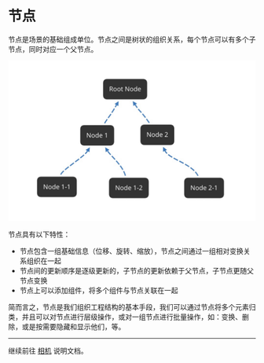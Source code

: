 # 节点

节点是场景的基础组成单位。节点之间是树状的组织关系，每个节点可以有多个子节点，同时对应一个父节点。

![nodes](scene/nodes.jpg)

节点具有以下特性：
- 节点包含一组基础信息（位移、旋转、缩放），节点之间通过一组相对变换关系组织在一起
- 节点间的更新顺序是逐级更新的，子节点的更新依赖于父节点，子节点更随父节点变换
- 节点上可以添加组件，将多个组件与节点关联在一起

简而言之，节点是我们组织工程结构的基本手段，我们可以通过节点将多个元素归类，并且可以对节点进行层级操作，或对一组节点进行批量操作，如：变换、删除，或是按需要隐藏和显示他们，等。

---

继续前往 [相机](camera.md) 说明文档。